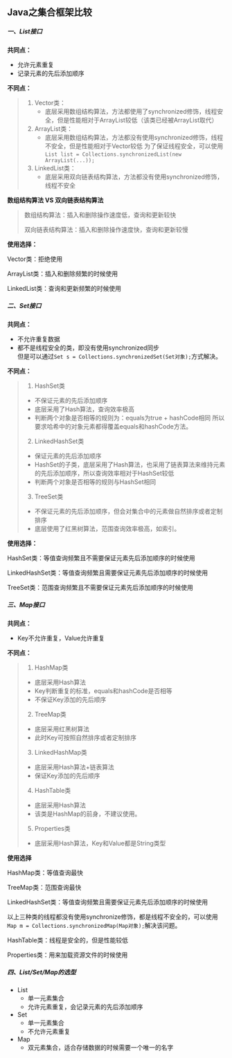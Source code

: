 ## Java之集合框架比较

##### 一、List接口

**共同点：**

- 允许元素重复
- 记录元素的先后添加顺序

**不同点：**

> 1. Vector类：
>    - 底层采用数组结构算法，方法都使用了synchronized修饰，线程安全，但是性能相对于ArrayList较低（该类已经被ArrayList取代）
> 2. ArrayList类：
>    - 底层采用数组结构算法，方法都没有使用synchronized修饰，线程不安全，但是性能相对于Vector较低
>      为了保证线程安全，可以使用`List list = Collections.synchronizedList(new ArrayList(...));`
> 3. LinkedList类：
>    - 底层采用双向链表结构算法，方法都没有使用synchronized修饰，线程不安全

**数组结构算法 VS 双向链表结构算法**

> 数组结构算法：插入和删除操作速度低，查询和更新较快
>
> 双向链表结构算法：插入和删除操作速度快，查询和更新较慢

**使用选择：**

Vector类：拒绝使用

ArrayList类：插入和删除频繁的时候使用

LinkedList类：查询和更新频繁的时候使用

##### 二、Set接口

**共同点：**

- 不允许重复数据
- 都不是线程安全的类，即没有使用synchronized同步  
  但是可以通过`Set s = Collections.synchronizedSet(Set对象);`方式解决。

**不同点：**

>1. HashSet类
>   - 不保证元素的先后添加顺序
>   - 底层采用了Hash算法，查询效率极高
>   - 判断两个对象是否相等的规则为：equals为true + hashCode相同
>     所以要求哈希中的对象元素都得覆盖equals和hashCode方法。
>2. LinkedHashSet类
>   - 保证元素的先后添加顺序
>   - HashSet的子类，底层采用了Hash算法，也采用了链表算法来维持元素的先后添加顺序，所以查询效率相对于HashSet较低
>   - 判断两个对象是否相等的规则与HashSet相同
>3. TreeSet类
>   - 不保证元素的先后添加顺序，但会对集合中的元素做自然排序或者定制排序
>   - 底层使用了红黑树算法，范围查询效率极高，如索引。

**使用选择：**

HashSet类：等值查询频繁且不需要保证元素先后添加顺序的时候使用

LinkedHashSet类：等值查询频繁且需要保证元素先后添加顺序的时候使用

TreeSet类：范围查询频繁且不需要保证元素先后添加顺序的时候使用

##### 三、Map接口

**共同点：**

- Key不允许重复，Value允许重复

**不同点：**

>1. HashMap类
>   - 底层采用Hash算法
>   - Key判断重复的标准，equals和hashCode是否相等
>   - 不保证Key添加的先后顺序
>2. TreeMap类
>   - 底层采用红黑树算法
>   - 此时Key可按照自然排序或者定制排序
>3. LinkedHashMap类
>   - 底层采用Hash算法+链表算法
>   - 保证Key添加的先后顺序
>4. HashTable类
>   - 底层采用Hash算法
>   - 该类是HashMap的前身，不建议使用。
>5. Properties类
>   - 底层采用Hash算法，Key和Value都是String类型

**使用选择**

HashMap类：等值查询最快

TreeMap类：范围查询最快

LinkedHashSet类：等值查询频繁且需要保证元素先后添加顺序的时候使用

以上三种类的线程都没有使用synchronize修饰，都是线程不安全的，可以使用`Map m = Collections.synchronizedMap(Map对象);`解决该问题。

HashTable类：线程是安全的，但是性能较低

Properties类：用来加载资源文件的时候使用

##### 四、List/Set/Map的选型

- List
  - 单一元素集合
  - 允许元素重复，会记录元素的先后添加顺序
- Set
  - 单一元素集合
  - 不允许元素重复
- Map
  - 双元素集合，适合存储数据的时候需要一个唯一的名字